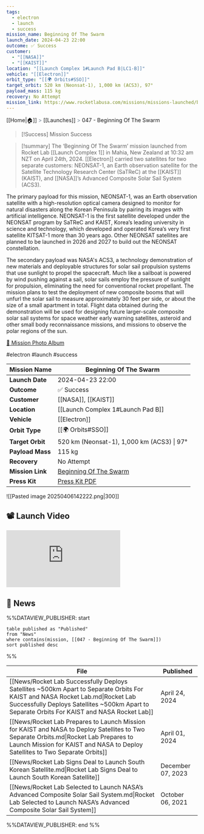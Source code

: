 ```yaml
---
tags:
  - electron
  - launch
  - success
mission_name: Beginning Of The Swarm
launch_date: 2024-04-23 22:00
outcome: ✅ Success
customer:
  - "[[NASA]]"
  - "[[KAIST]]"
location: "[[Launch Complex 1#Launch Pad B|LC1-B]]"
vehicle: "[[Electron]]"
orbit_type: "[[🌍 Orbits#SSO]]"
target_orbit: 520 km (Neonsat-1), 1,000 km (ACS3), 97°
payload_mass: 115 kg
recovery: No Attempt
mission_link: https://www.rocketlabusa.com/missions/missions-launched/beginning-of-the-swarm/
---
```

[[Home|🏠]]  <span style="color: LightSlateGray">></span>  <span class="no-hover">[[Launches]]</span>  <span style="color: LightSlateGray">></span>  047 - Beginning Of The Swarm

>[!Success] Mission Success

>[!summary]
The ‘Beginning Of The Swarm’ mission launched from Rocket Lab [[Launch Complex 1]] in Mahia, New Zealand at 10:32 am NZT on April 24th, 2024. [[Electron]] carried two satellites for two separate customers: NEONSAT-1, an Earth observation satellite for the Satellite Technology Research Center (SaTReC) at the [[KAIST]] (KAIST), and [[NASA]]’s Advanced Composite Solar Sail System (ACS3).
>
The primary payload for this mission, NEONSAT-1, was an Earth observation satellite with a high-resolution optical camera designed to monitor for natural disasters along the Korean Peninsula by pairing its images with artificial intelligence. NEONSAT-1 is the first satellite developed under the NEONSAT program by SaTReC and KAIST, Korea’s leading university in science and technology, which developed and operated Korea’s very first satellite KITSAT-1 more than 30 years ago. Other NEONSAT satellites are planned to be launched in 2026 and 2027 to build out the NEONSAT constellation. 
>
The secondary payload was NASA's ACS3, a technology demonstration of new materials and deployable structures for solar sail propulsion systems that use sunlight to propel the spacecraft. Much like a sailboat is powered by wind pushing against a sail, solar sails employ the pressure of sunlight for propulsion, eliminating the need for conventional rocket propellant. The mission plans to test the deployment of new composite booms that will unfurl the solar sail to measure approximately 30 feet per side, or about the size of a small apartment in total. Flight data obtained during the demonstration will be used for designing future larger-scale composite solar sail systems for space weather early warning satellites, asteroid and other small body reconnaissance missions, and missions to observe the polar regions of the sun.
>
[📸 Mission Photo Album](https://www.flickr.com/photos/rocketlab/albums/72177720316422225/)

#electron #launch #success

| **Mission Name** | Beginning Of The Swarm                                                                                    |
| ---------------- | --------------------------------------------------------------------------------------------------------- |
| **Launch Date**  | 2024-04-23 22:00                                                                                          |
| **Outcome**      | ✅ Success                                                                                                 |
| **Customer**     | [[NASA]], [[KAIST]]                                          |
| **Location**     | [[Launch Complex 1#Launch Pad B]]                                                                         |
| **Vehicle**      | [[Electron]]                                                                                              |
| **Orbit Type**   | [[🌍 Orbits#SSO]]                                                                                         |
| **Target Orbit** | 520 km (Neonsat-1), 1,000 km (ACS3) &#124; 97°                                                            |
| **Payload Mass** | 115 kg                                                                                                    |
| **Recovery**     | No Attempt                                                                                                |
| **Mission Link** | [Beginning Of The Swarm](https://www.rocketlabusa.com/missions/missions-launched/beginning-of-the-swarm/) |
| **Press Kit**    | [Press Kit PDF](https://rocketlabcorp.com/assets/Uploads/RL-F47-BeginningOfTheSwarm-PressKit-2.pdf)       |


![[Pasted image 20250406142222.png|300]]


## 📽️ Launch Video

<div class="responsive-video">
<iframe src="https://www.youtube.com/embed/9izutzETw1U" title="Rocket Lab&#39;s Electron - Beginning Of The Swarm Mission" frameborder="0" allow="accelerometer; autoplay; clipboard-write; encrypted-media; gyroscope; picture-in-picture; web-share" referrerpolicy="strict-origin-when-cross-origin" allowfullscreen></iframe>     
</div>

## 📰 News
%%DATAVIEW_PUBLISHER: start
```
table published as "Published"
from "News"
where contains(mission, [[047 - Beginning Of The Swarm]])
sort published desc
```
%%

| File                                                                                                                                                                                                                               | Published         |
| ---------------------------------------------------------------------------------------------------------------------------------------------------------------------------------------------------------------------------------- | ----------------- |
| [[News/Rocket Lab Successfully Deploys Satellites ~500km Apart to Separate Orbits  For KAIST and NASA  Rocket Lab.md\|Rocket Lab Successfully Deploys Satellites ~500km Apart to Separate Orbits  For KAIST and NASA  Rocket Lab]] | April 24, 2024    |
| [[News/Rocket Lab Prepares to Launch Mission for KAIST and NASA to Deploy Satellites to Two Separate Orbits.md\|Rocket Lab Prepares to Launch Mission for KAIST and NASA to Deploy Satellites to Two Separate Orbits]]             | April 01, 2024    |
| [[News/Rocket Lab Signs Deal to Launch South Korean Satellite.md\|Rocket Lab Signs Deal to Launch South Korean Satellite]]                                                                                                         | December 07, 2023 |
| [[News/Rocket Lab Selected to Launch NASA’s Advanced Composite Solar Sail System.md\|Rocket Lab Selected to Launch NASA’s Advanced Composite Solar Sail System]]                                                                   | October 06, 2021  |

%%DATAVIEW_PUBLISHER: end %%